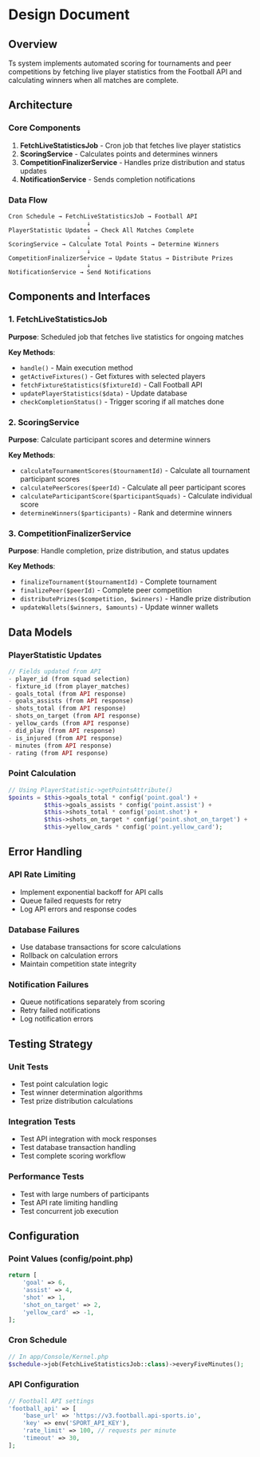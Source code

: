 # Design Document

## Overview

Ts system implements automated scoring for tournaments and peer competitions by fetching live player statistics from the Football API and calculating winners when all matches are complete.

## Architecture

### Core Components

1. **FetchLiveStatisticsJob** - Cron job that fetches live player statistics
2. **ScoringService** - Calculates points and determines winners
3. **CompetitionFinalizerService** - Handles prize distribution and status updates
4. **NotificationService** - Sends completion notifications

### Data Flow

```
Cron Schedule → FetchLiveStatisticsJob → Football API
                      ↓
PlayerStatistic Updates → Check All Matches Complete
                      ↓
ScoringService → Calculate Total Points → Determine Winners
                      ↓
CompetitionFinalizerService → Update Status → Distribute Prizes
                      ↓
NotificationService → Send Notifications
```

## Components and Interfaces

### 1. FetchLiveStatisticsJob

**Purpose**: Scheduled job that fetches live statistics for ongoing matches

**Key Methods**:

- `handle()` - Main execution method
- `getActiveFixtures()` - Get fixtures with selected players
- `fetchFixtureStatistics($fixtureId)` - Call Football API
- `updatePlayerStatistics($data)` - Update database
- `checkCompletionStatus()` - Trigger scoring if all matches done

### 2. ScoringService

**Purpose**: Calculate participant scores and determine winners

**Key Methods**:

- `calculateTournamentScores($tournamentId)` - Calculate all tournament participant scores
- `calculatePeerScores($peerId)` - Calculate all peer participant scores
- `calculateParticipantScore($participantSquads)` - Calculate individual score
- `determineWinners($participants)` - Rank and determine winners

### 3. CompetitionFinalizerService

**Purpose**: Handle completion, prize distribution, and status updates

**Key Methods**:

- `finalizeTournament($tournamentId)` - Complete tournament
- `finalizePeer($peerId)` - Complete peer competition
- `distributePrizes($competition, $winners)` - Handle prize distribution
- `updateWallets($winners, $amounts)` - Update winner wallets

## Data Models

### PlayerStatistic Updates

```php
// Fields updated from API
- player_id (from squad selection)
- fixture_id (from player_matches)
- goals_total (from API response)
- goals_assists (from API response)
- shots_total (from API response)
- shots_on_target (from API response)
- yellow_cards (from API response)
- did_play (from API response)
- is_injured (from API response)
- minutes (from API response)
- rating (from API response)
```

### Point Calculation

```php
// Using PlayerStatistic->getPointsAttribute()
$points = $this->goals_total * config('point.goal') +
          $this->goals_assists * config('point.assist') +
          $this->shots_total * config('point.shot') +
          $this->shots_on_target * config('point.shot_on_target') +
          $this->yellow_cards * config('point.yellow_card');
```

## Error Handling

### API Rate Limiting

- Implement exponential backoff for API calls
- Queue failed requests for retry
- Log API errors and response codes

### Database Failures

- Use database transactions for score calculations
- Rollback on calculation errors
- Maintain competition state integrity

### Notification Failures

- Queue notifications separately from scoring
- Retry failed notifications
- Log notification errors

## Testing Strategy

### Unit Tests

- Test point calculation logic
- Test winner determination algorithms
- Test prize distribution calculations

### Integration Tests

- Test API integration with mock responses
- Test database transaction handling
- Test complete scoring workflow

### Performance Tests

- Test with large numbers of participants
- Test API rate limiting handling
- Test concurrent job execution

## Configuration

### Point Values (config/point.php)

```php
return [
    'goal' => 6,
    'assist' => 4,
    'shot' => 1,
    'shot_on_target' => 2,
    'yellow_card' => -1,
];
```

### Cron Schedule

```php
// In app/Console/Kernel.php
$schedule->job(FetchLiveStatisticsJob::class)->everyFiveMinutes();
```

### API Configuration

```php
// Football API settings
'football_api' => [
    'base_url' => 'https://v3.football.api-sports.io',
    'key' => env('SPORT_API_KEY'),
    'rate_limit' => 100, // requests per minute
    'timeout' => 30,
];
```
